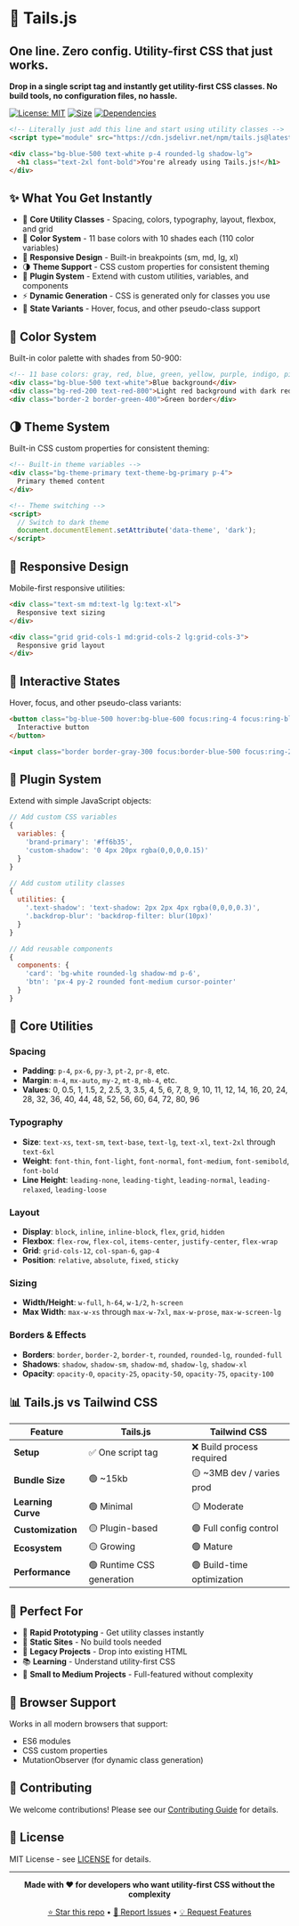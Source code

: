 # 🎨 Tails.js

## **One line. Zero config. Utility-first CSS that just works.**

**Drop in a single script tag and instantly get utility-first CSS classes. No build tools, no configuration files, no hassle.**

[![License: MIT](https://img.shields.io/badge/License-MIT-yellow.svg)](https://opensource.org/licenses/MIT)
[![Size](https://img.shields.io/badge/Size-~15kb-brightgreen.svg)](https://github.com/yourusername/tails.js)
[![Dependencies](https://img.shields.io/badge/Dependencies-Zero-blue.svg)](https://github.com/yourusername/tails.js)

```html
<!-- Literally just add this line and start using utility classes -->
<script type="module" src="https://cdn.jsdelivr.net/npm/tails.js@latest/tails.js"></script>

<div class="bg-blue-500 text-white p-4 rounded-lg shadow-lg">
  <h1 class="text-2xl font-bold">You're already using Tails.js!</h1>
</div>
```

## ✨ What You Get Instantly

- 🎯 **Core Utility Classes** - Spacing, colors, typography, layout, flexbox, and grid
- 🎨 **Color System** - 11 base colors with 10 shades each (110 color variables)
- 📱 **Responsive Design** - Built-in breakpoints (sm, md, lg, xl)
- 🌗 **Theme Support** - CSS custom properties for consistent theming
- 🔌 **Plugin System** - Extend with custom utilities, variables, and components
- ⚡ **Dynamic Generation** - CSS is generated only for classes you use
- 🎪 **State Variants** - Hover, focus, and other pseudo-class support

## 🎨 Color System

Built-in color palette with shades from 50-900:

```html
<!-- 11 base colors: gray, red, blue, green, yellow, purple, indigo, pink, orange, teal, cyan -->
<div class="bg-blue-500 text-white">Blue background</div>
<div class="bg-red-200 text-red-800">Light red background with dark red text</div>
<div class="border-2 border-green-400">Green border</div>
```

## 🌗 Theme System

Built-in CSS custom properties for consistent theming:

```html
<!-- Built-in theme variables -->
<div class="bg-theme-primary text-theme-bg-primary p-4">
  Primary themed content
</div>

<!-- Theme switching -->
<script>
  // Switch to dark theme
  document.documentElement.setAttribute('data-theme', 'dark');
</script>
```

## 📱 Responsive Design

Mobile-first responsive utilities:

```html
<div class="text-sm md:text-lg lg:text-xl">
  Responsive text sizing
</div>

<div class="grid grid-cols-1 md:grid-cols-2 lg:grid-cols-3">
  Responsive grid layout
</div>
```

## 🎪 Interactive States

Hover, focus, and other pseudo-class variants:

```html
<button class="bg-blue-500 hover:bg-blue-600 focus:ring-4 focus:ring-blue-300">
  Interactive button
</button>

<input class="border border-gray-300 focus:border-blue-500 focus:ring-2 focus:ring-blue-200">
```

## 🔌 Plugin System

Extend with simple JavaScript objects:

```javascript
// Add custom CSS variables
{
  variables: {
    'brand-primary': '#ff6b35',
    'custom-shadow': '0 4px 20px rgba(0,0,0,0.15)'
  }
}

// Add custom utility classes
{
  utilities: {
    '.text-shadow': 'text-shadow: 2px 2px 4px rgba(0,0,0,0.3)',
    '.backdrop-blur': 'backdrop-filter: blur(10px)'
  }
}

// Add reusable components
{
  components: {
    'card': 'bg-white rounded-lg shadow-md p-6',
    'btn': 'px-4 py-2 rounded font-medium cursor-pointer'
  }
}
```

## 📖 Core Utilities

### Spacing
- **Padding**: `p-4`, `px-6`, `py-3`, `pt-2`, `pr-8`, etc.
- **Margin**: `m-4`, `mx-auto`, `my-2`, `mt-8`, `mb-4`, etc.
- **Values**: 0, 0.5, 1, 1.5, 2, 2.5, 3, 3.5, 4, 5, 6, 7, 8, 9, 10, 11, 12, 14, 16, 20, 24, 28, 32, 36, 40, 44, 48, 52, 56, 60, 64, 72, 80, 96

### Typography
- **Size**: `text-xs`, `text-sm`, `text-base`, `text-lg`, `text-xl`, `text-2xl` through `text-6xl`
- **Weight**: `font-thin`, `font-light`, `font-normal`, `font-medium`, `font-semibold`, `font-bold`
- **Line Height**: `leading-none`, `leading-tight`, `leading-normal`, `leading-relaxed`, `leading-loose`

### Layout
- **Display**: `block`, `inline`, `inline-block`, `flex`, `grid`, `hidden`
- **Flexbox**: `flex-row`, `flex-col`, `items-center`, `justify-center`, `flex-wrap`
- **Grid**: `grid-cols-12`, `col-span-6`, `gap-4`
- **Position**: `relative`, `absolute`, `fixed`, `sticky`

### Sizing
- **Width/Height**: `w-full`, `h-64`, `w-1/2`, `h-screen`
- **Max Width**: `max-w-xs` through `max-w-7xl`, `max-w-prose`, `max-w-screen-lg`

### Borders & Effects
- **Borders**: `border`, `border-2`, `border-t`, `rounded`, `rounded-lg`, `rounded-full`
- **Shadows**: `shadow`, `shadow-sm`, `shadow-md`, `shadow-lg`, `shadow-xl`
- **Opacity**: `opacity-0`, `opacity-25`, `opacity-50`, `opacity-75`, `opacity-100`

## 📊 Tails.js vs Tailwind CSS

| Feature | Tails.js | Tailwind CSS |
|---------|----------|--------------|
| **Setup** | ✅ One script tag | ❌ Build process required |
| **Bundle Size** | 🟢 ~15kb | 🟡 ~3MB dev / varies prod |
| **Learning Curve** | 🟢 Minimal | 🟡 Moderate |
| **Customization** | 🟡 Plugin-based | 🟢 Full config control |
| **Ecosystem** | 🟡 Growing | 🟢 Mature |
| **Performance** | 🟢 Runtime CSS generation | 🟢 Build-time optimization |

## 🎯 Perfect For

- 🚀 **Rapid Prototyping** - Get utility classes instantly
- 📄 **Static Sites** - No build tools needed
- 🔧 **Legacy Projects** - Drop into existing HTML
- 📚 **Learning** - Understand utility-first CSS
- 🎨 **Small to Medium Projects** - Full-featured without complexity

## 📝 Browser Support

Works in all modern browsers that support:
- ES6 modules
- CSS custom properties
- MutationObserver (for dynamic class generation)

## 🤝 Contributing

We welcome contributions! Please see our [Contributing Guide](CONTRIBUTING.md) for details.

## 📝 License

MIT License - see [LICENSE](LICENSE) for details.

---

<div align="center">

**Made with ❤️ for developers who want utility-first CSS without the complexity**

[⭐ Star this repo](https://github.com/yourusername/tails.js) • [🐛 Report Issues](https://github.com/yourusername/tails.js/issues) • [💡 Request Features](https://github.com/yourusername/tails.js/discussions)

</div>